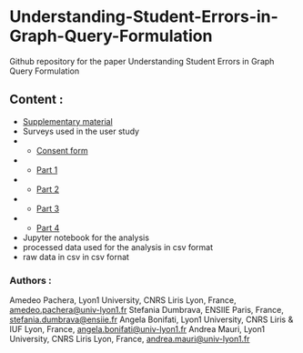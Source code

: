 # Understanding-Student-Errors-in-Graph-Query-Formulation

Github repository for the paper Understanding Student Errors in Graph Query Formulation


## Content : 


- [Supplementary material](https://github.com/pake97/Understanding-Student-Errors-in-Graph-Query-Formulation/blob/main/2025_Graph_User_Study_Supplementar_material.pdf)
- Surveys used in the user study 
- - [Consent form](https://github.com/pake97/Understanding-Student-Errors-in-Graph-Query-Formulation/blob/main/Preliminaries%3A%20Informed%20Consent.pdf)
- - [Part 1](https://github.com/pake97/Understanding-Student-Errors-in-Graph-Query-Formulation/blob/main/Part%201.pdf)
- - [Part 2](https://github.com/pake97/Understanding-Student-Errors-in-Graph-Query-Formulation/blob/main/Part%202.pdf)
- - [Part 3](https://github.com/pake97/Understanding-Student-Errors-in-Graph-Query-Formulation/blob/main/Part%203.pdf)
- - [Part 4](https://github.com/pake97/Understanding-Student-Errors-in-Graph-Query-Formulation/blob/main/Part%204.pdf)
- Jupyter notebook for the analysis 
- processed data used for the analysis in csv format
- raw data in csv in csv fornat


### Authors :
Amedeo Pachera, Lyon1 University, CNRS Liris Lyon, France, amedeo.pachera@univ-lyon1.fr
Stefania Dumbrava, ENSIIE Paris, France, stefania.dumbrava@ensiie.fr
Angela Bonifati, Lyon1 University, CNRS Liris & IUF Lyon, France, angela.bonifati@univ-lyon1.fr
Andrea Mauri, Lyon1 University, CNRS Liris Lyon, France, andrea.mauri@univ-lyon1.fr